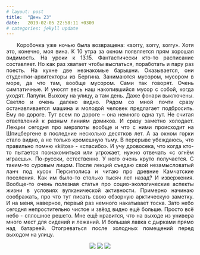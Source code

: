```yaml
---
# layout: post
title:  "День 23"
date:   2019-02-05 22:58:11 +0300
# categories: jekyll update
---
```


<div style="text-align: justify">
&nbsp;&nbsp;&nbsp;&nbsp;
Коробочка уже ночью была возвращена: «sorry, sorry, sorry». Хотя это, конечно, моя вина. К 10 утра за окном появляется прям хорошая видимость. На уроки к 13.15. Фантастически кто-то расписание составляет. Но как раз хватает чтобы выспаться, поработать и пару раз поесть. На кухне две незнакомые барышни. Оказывается, они студентки-архитекторы из Бергина. Занимаются мусором, мусором в море, да что там, вообще мусором. Сами так говорят. Очень симпатичные. И уносят весь наш накопившийся мусор с собой, когда уходят. Лапули. Выхожу на улицу, а там день. Даже фонари выключены. Светло и очень далеко видно. Рядом со мной почти сразу останавливается машина и молодой человек предлагает подбросить. Ему по дороге. Тут всем по дороге – она немного одна тут. Не считая ответвлений к разным линиям домиков. И сразу заметно холодает. Лекции сегодня про мерзлоты вообще и что с ними происходит на Шпицбергене в последние несколько десятков лет. А за окном горки стало видно, а не только кромешную тьму. В перерыве убеждаюсь, что правильно помню «kiitos» - «спасибо». И учу дровосека, что когда кто-то пытается познакомиться или угрожает, нужно отвечать «с огнём играешь». По-русски, естественно. У него очень круто получается. С таким-то суровым лицом. После лекций съедаю свой незамысловатый ланч под кусок Персиполиса и читаю про древние Камчатские поселения. Как им было-то столько тысяч лет назад? И извержения. Вообще-то очень полезная статья про социо-экологические аспекты жизни в условиях вулканической активности. Примерно начинаю соображать, про что тут писать свою обзорную арктическую заметку. И на меня, наверное, первый раз немного накатывает тоска. Зато небо сегодня непростительно чистое и звёзд видно ещё больше. Просто всё небо - сплошное решето.
Мне ещё нравится, что на выходе из универа много мест для сидений и лежаний. И большая лавка с дырками прямо над батареей. Отогреваться после холодных помещений перед выходом на улицу.
</div>

<p align="center">
    <img src="{{site.baseurl}}/assets/images/116.png" />
    <img src="{{site.baseurl}}/assets/images/117.png" />
    <img src="{{site.baseurl}}/assets/images/118.png" />
</p>


